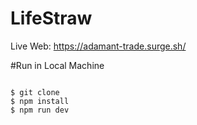 # LifeStraw

Live Web: https://adamant-trade.surge.sh/

#Run in Local Machine

<code>
$ git clone <origin>
$ npm install
$ npm run dev
</code>